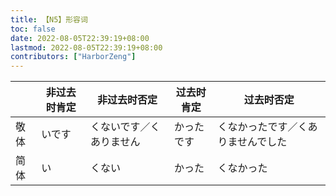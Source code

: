 ```yaml
---
title: 【N5】形容词
toc: false
date: 2022-08-05T22:39:19+08:00
lastmod: 2022-08-05T22:39:19+08:00
contributors: ["HarborZeng"]
---
```


|      | 非过去时肯定 | 非过去时否定             | 过去时肯定 | 过去时否定                         |
| ---- | ------------ | ------------------------ | ---------- | ---------------------------------- |
| 敬体 | いです       | くないです／くありません | かったです | くなかったです／くありませんでした |
| 简体 | い           | くない                   | かった     | くなかった                         |

